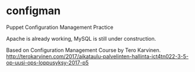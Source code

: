 # configman

Puppet Configuration Management Practice

Apache is already working, MySQL is still under construction. 

Based on Configuration Management Course by Tero Karvinen. http://terokarvinen.com/2017/aikataulu-palvelinten-hallinta-ict4tn022-3-5-op-uusi-ops-loppusyksy-2017-p5


